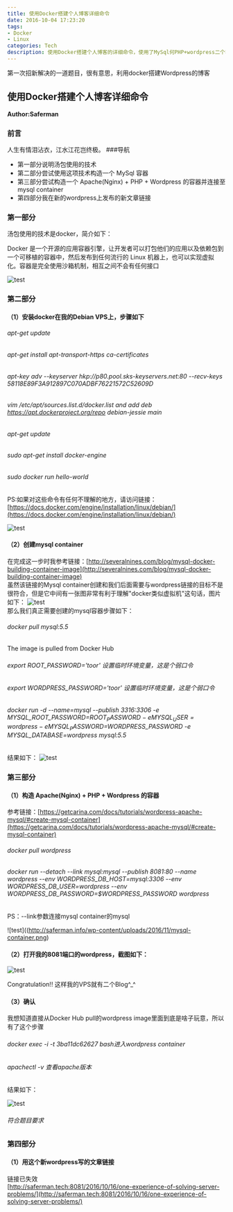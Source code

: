 ```yaml
---
title: 使用Docker搭建个人博客详细命令
date: 2016-10-04 17:23:20
tags:
- Docker
- Linux
categories: Tech
description: 使用Docker搭建个人博客的详细命令，使用了MySql何PHP+wordpress二个容器，通过link连接他们
---
```


第一次招新解决的一道题目，很有意思，利用docker搭建Wordpress的博客

## 使用Docker搭建个人博客详细命令

**Author:Saferman**  
### 前言  
人生有情泪沾衣，江水江花岂终极。
###导航 

- 第一部分说明汤包使用的技术
- 第二部分尝试使用这项技术构造一个 MySql 容器
- 第三部分尝试构造一个 Apache(Nginx) + PHP + Wordpress 的容器并连接至mysql container
- 第四部分我在新的wordpress上发布的新文章链接
  
### 第一部分
汤包使用的技术是docker，简介如下：  

Docker 是一个开源的应用容器引擎，让开发者可以打包他们的应用以及依赖包到一个可移植的容器中，然后发布到任何流行的 Linux 机器上，也可以实现虚拟化。容器是完全使用沙箱机制，相互之间不会有任何接口  

![test](https://saferman.github.io/assets/img/docker/docker.png)  
### 第二部分  
#### （1）安装docker在我的Debian VPS上，步骤如下 
###### apt-get update
###### apt-get install apt-transport-https ca-certificates
###### apt-key adv --keyserver hkp://p80.pool.sks-keyservers.net:80 --recv-keys 58118E89F3A912897C070ADBF76221572C52609D
###### vim /etc/apt/sources.list.d/docker.list and add deb https://apt.dockerproject.org/repo debian-jessie main
###### apt-get update
###### sudo apt-get install docker-engine
###### sudo docker run hello-world  
PS:如果对这些命令有任何不理解的地方，请访问链接：[https://docs.docker.com/engine/installation/linux/debian/](https://docs.docker.com/engine/installation/linux/debian/)  

![test](http://saferman.info/wp-content/uploads/2016/11/install-docker-on-debian.png)
#### （2）创建mysql container  
在完成这一步时我参考链接：[http://severalnines.com/blog/mysql-docker-building-container-image](http://severalnines.com/blog/mysql-docker-building-container-image)   
虽然该链接的Mysql container创建和我们后面需要与wordpress链接的目标不是很符合，但是它中间有一张图非常有利于理解"docker类似虚拟机"这句话，图片如下：
![test](https://saferman.github.io/assets/img/docker/docker-with-two-mysql.png)  
那么我们真正需要创建的mysql容器步骤如下：  
###### docker pull mysql:5.5   
The image is pulled from Docker Hub
###### export ROOT_PASSWORD='toor' 设置临时环境变量，这是个弱口令
###### export WORDPRESS_PASSWORD='toor'  设置临时环境变量，这是个弱口令
###### docker run -d --name=mysql --publish 3316:3306 -e MYSQL_ROOT_PASSWORD=$ROOT_PASSWORD -e MYSQL_USER=wordpress -e MYSQL_PASSWORD=$WORDPRESS_PASSWORD -e MYSQL_DATABASE=wordpress mysql:5.5    
结果如下：
![test](https://saferman.github.io/assets/img/docker/docker-ps.png)
### 第三部分
#### （1）构造 Apache(Nginx) + PHP + Wordpress 的容器
参考链接：[https://getcarina.com/docs/tutorials/wordpress-apache-mysql/#create-mysql-container](https://getcarina.com/docs/tutorials/wordpress-apache-mysql/#create-mysql-container)
###### docker pull wordpress  
###### docker run --detach --link mysql:mysql --publish 8081:80  --name wordpress --env WORDPRESS_DB_HOST=mysql:3306 --env WORDPRESS_DB_USER=wordpress --env WORDPRESS_DB_PASSWORD=$WORDPRESS_PASSWORD wordpress  

PS：--link参数连接mysql container的mysql  

![test]((http://saferman.info/wp-content/uploads/2016/11/mysql-container.png)
#### （2）打开我的8081端口的wordpress，截图如下：
![test](https://saferman.github.io/assets/img/docker/dashboard.png)  

Congratulation!!  这样我的VPS就有二个Blog^_^  
#### （3）确认
我想知道直接从Docker Hub pull的wordpress image里面到底是啥子玩意，所以有了这个步骤
###### docker exec -i -t 3ba11dc62627 bash进入wordpress container
###### apachectl -v 查看apache版本
结果如下：  

![test](https://saferman.github.io/assets/img/docker/prove-apache.png)
###### 符合题目要求
### 第四部分
#### （1）用这个新wordpress写的文章链接
链接已失效  
[http://saferman.tech:8081/2016/10/16/one-experience-of-solving-server-problems/](http://saferman.tech:8081/2016/10/16/one-experience-of-solving-server-problems/)
